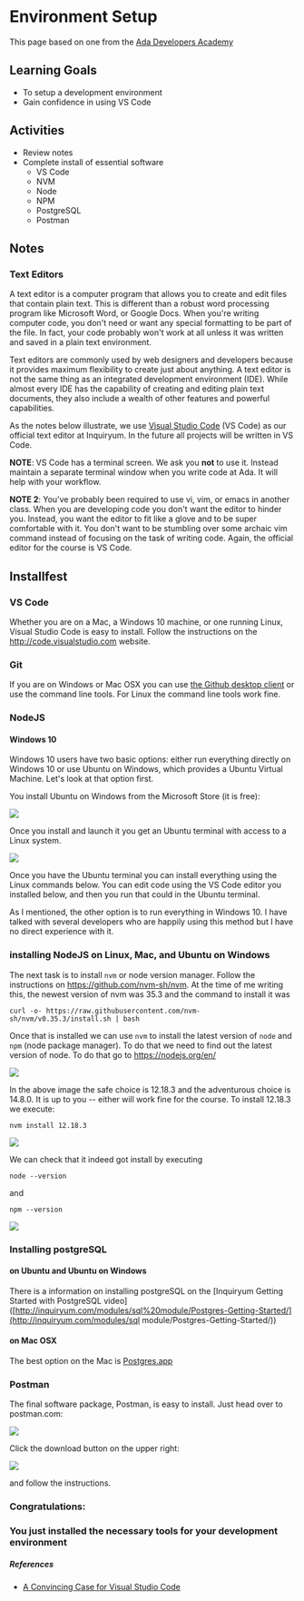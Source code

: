 # Environment Setup

This page based on one from the [Ada Developers Academy](https://github.com/Ada-Developers-Academy/jump-start/blob/master/preparing-to-code/environment-setup/README.md)

## Learning Goals

* To setup a development environment
* Gain confidence in using VS Code

## Activities

* Review notes
* Complete install of essential software
  * VS Code
  * NVM
  * Node
  * NPM
  * PostgreSQL
  * Postman

## Notes

### Text Editors

A text editor is a computer program that allows you to create and edit files that contain plain text. This is different than a robust word processing program like Microsoft Word, or Google Docs. When you're writing computer code, you don't need or want any special formatting to be part of the file. In fact, your code probably won't work at all unless it was written and saved in a plain text environment.

Text editors are commonly used by web designers and developers because it provides maximum flexibility to create just about anything. A text editor is not the same thing as an integrated development environment (IDE). While almost every IDE has the capability of creating and editing plain text documents, they also include a wealth of other features and powerful capabilities.

As the notes below illustrate, we use [Visual Studio Code](https://code.visualstudio.com/) (VS Code) as our official text editor at Inquiryum.  In the future all projects will be written in VS Code.  

**NOTE**: VS Code has a terminal screen.  We ask you **not** to use it.  Instead maintain a separate terminal window when you write code at Ada.  It will help with your workflow.  

**NOTE 2**: You've probably been required to use vi, vim, or emacs in another class. When you are developing code you don't want the editor to hinder you. Instead, you want the editor to fit like a glove and to be super comfortable with it. You don't want to be stumbling over some archaic vim command instead of focusing on the task of writing code. Again, the official editor for the course is VS Code.

## Installfest



### VS Code

Whether you are on a Mac, a Windows 10 machine, or one running Linux, Visual Studio Code is easy to install.  Follow the instructions on the http://code.visualstudio.com website.

### Git

If you are on Windows or Mac OSX you can use [the Github desktop client](https://desktop.github.com/) or use the command line tools. For Linux the command line tools work fine.

### NodeJS

#### Windows 10

Windows 10 users have two basic options: either run everything directly on Windows 10 or use Ubuntu on Windows, which provides a Ubuntu Virtual Machine. Let's look at that option first. 

You install Ubuntu on Windows from the Microsoft Store (it is free):

![](pics/ubuntuWindows.png) 

Once you install and launch it you get an Ubuntu terminal with access to a Linux system.

![](pics/ubuntuWindows2.png)

Once you have the Ubuntu terminal you can install everything using the Linux commands below. You can edit code using the VS Code editor you installed below, and then you run that could in the Ubuntu terminal.

As I mentioned, the other option is to run everything in Windows 10. I have talked with several developers who are happily using this method but I have no direct experience with it.

### installing NodeJS on Linux, Mac, and Ubuntu on Windows

The next task is to install `nvm` or node version manager. Follow the instructions on https://github.com/nvm-sh/nvm. At the time of me writing this, the newest version of nvm was 35.3 and the command to install it was

```
curl -o- https://raw.githubusercontent.com/nvm-sh/nvm/v0.35.3/install.sh | bash
```

Once that is installed we can use `nvm` to install the latest version of `node` and `npm` (node package manager). To do that we need to find out the latest version of node. To do that go to https://nodejs.org/en/

![](pics/nodejs.png)

In the above image the safe choice is 12.18.3 and the adventurous choice is 14.8.0. It is up to you -- either will work fine for the course. To install 12.18.3 we execute:



```
nvm install 12.18.3
```

![](pics/nvm22.png)

We can check that it indeed got install by executing



```
node --version
```

and

```
npm --version
```



![](pics/nvm33.png)

### Installing postgreSQL

#### on Ubuntu and Ubuntu on Windows

There is a information on installing postgreSQL on the [Inquiryum  Getting Started with PostgreSQL video]([http://inquiryum.com/modules/sql%20module/Postgres-Getting-Started/](http://inquiryum.com/modules/sql module/Postgres-Getting-Started/))

#### on Mac OSX

The best option on the Mac is [Postgres.app](https://postgresapp.com/)

### Postman

The final software package, Postman, is easy to install. Just head over to postman.com:

![](pics/postman.png)

Click the download button on the upper right:

![](pics/postman2.png)

and follow the instructions.



### Congratulations: 

### You just installed the necessary tools for your development environment



##### References

* [A Convincing Case for Visual Studio Code](https://blog.bitsrc.io/a-convincing-case-for-visual-studio-code-c5bcc18e1693)

